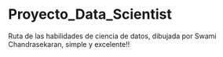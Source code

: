 # Proyecto_Data_Scientist
Ruta de las habilidades de ciencia de datos, dibujada por Swami Chandrasekaran, simple y excelente!!
